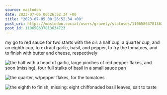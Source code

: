 ```yaml
---
source: mastodon
date: 2023-07-05 00:26:52.34 +00
title: "2023-07-05 00:26:52.34 +00"
post_uri: https://mastodon.social/users/gravely/statuses/110658637813634723
post_id: 110658637813634723
---
```

my go to red sauce for two starts with the oil: a half cup, a quarter cup, and an eighth cup, to extract garlic, basil, and pepper, to fry the tomatoes, and to finish with butter and cheese, respectively


![the half with a head of garlic, large pinches of red pepper flakes, and soon (missing), four full stalks of basil in a small sauce pan](/images/110658636300701267.jpeg)

![the quarter, w/pepper flakes, for the tomatoes](/images/110658637444171992.jpeg)

![the eighth to finish, missing: eight chiffonaded basil leaves, salt to taste](/images/110658637068850878.jpeg)

